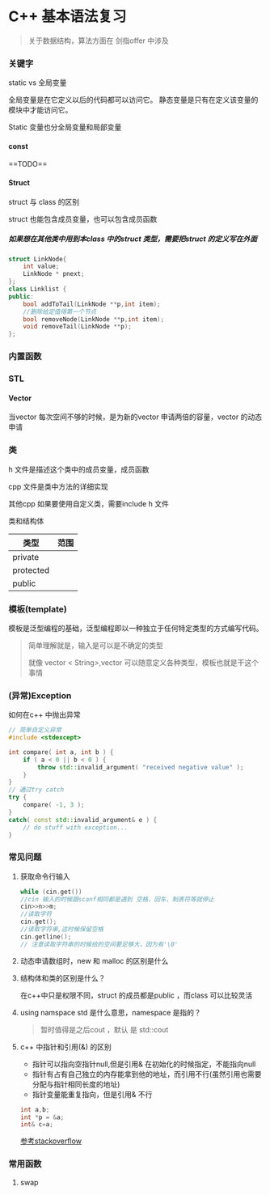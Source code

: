 # C++ 基本语法复习

> 关于数据结构，算法方面在 剑指offer 中涉及

### 关键字

static vs 全局变量

全局变量是在它定义以后的代码都可以访问它。
静态变量是只有在定义该变量的模块中才能访问它。

Static 变量也分全局变量和局部变量

#### const

==TODO==

#### Struct

 struct 与 class 的区别

struct 也能包含成员变量，也可以包含成员函数

##### 如果想在其他类中用到本class 中的struct 类型，需要把struct 的定义写在外面

~~~c++
struct LinkNode{
    int value;
    LinkNode * pnext;
};
class Linklist {
public:
    bool addToTail(LinkNode **p,int item);
    //删除给定值得第一个节点
    bool removeNode(LinkNode **p,int item);
    void removeTail(LinkNode **p);
};


~~~



### 内置函数

### STL

#### Vector

当vector 每次空间不够的时候，是为新的vector 申请两倍的容量，vector 的动态申请



### 类

h 文件是描述这个类中的成员变量，成员函数

cpp 文件是类中方法的详细实现

其他cpp 如果要使用自定义类，需要include h 文件



类和结构体

| 类型        | 范围   |
| --------- | ---- |
| private   |      |
| protected |      |
| public    |      |



### 模板(template)

模板是泛型编程的基础，泛型编程即以一种独立于任何特定类型的方式编写代码。

> 简单理解就是，输入是可以是不确定的类型
>
> 就像 vector < String>,vector<int> 可以随意定义各种类型，模板也就是干这个事情

### (异常)Exception

如何在c++ 中抛出异常

~~~c++
// 简单自定义异常
#include <stdexcept>

int compare( int a, int b ) {
    if ( a < 0 || b < 0 ) {
        throw std::invalid_argument( "received negative value" );
    }
}
// 通过try catch
try {
    compare( -1, 3 );
}
catch( const std::invalid_argument& e ) {
    // do stuff with exception... 
}
~~~



### 常见问题

1. 获取命令行输入

   ~~~c++
   while (cin.get())
   //cin 输入的时候跟scanf相同都是遇到 空格，回车，制表符等就停止
   cin>>n>>m;
   //读取字符
   cin.get();
   //读取字符串,这时候保留空格
   cin.getline();
   // 注意读取字符串的时候给的空间要足够大，因为有'\0'

   ~~~

2. 动态申请数组时，new 和 malloc 的区别是什么

3. 结构体和类的区别是什么？

   在c++中只是权限不同，struct 的成员都是public ，而class 可以比较灵活

4. using namspace std 是什么意思，namespace 是指的？

   > 暂时值得是之后cout ，默认 是 std::cout 

5. c++ 中指针和引用(&) 的区别

   - 指针可以指向空指针null,但是引用& 在初始化的时候指定，不能指向null
   - 指针有占有自己独立的内存能拿到他的地址，而引用不行(虽然引用也需要分配与指针相同长度的地址)
   - 指针变量能重复指向，但是引用& 不行

   ~~~c++
   int a,b;
   int *p = &a;
   int& c=a;
   ~~~

   [参考stackoverflow](https://stackoverflow.com/questions/57483/what-are-the-differences-between-a-pointer-variable-and-a-reference-variable-in)


### 常用函数

1. swap 
